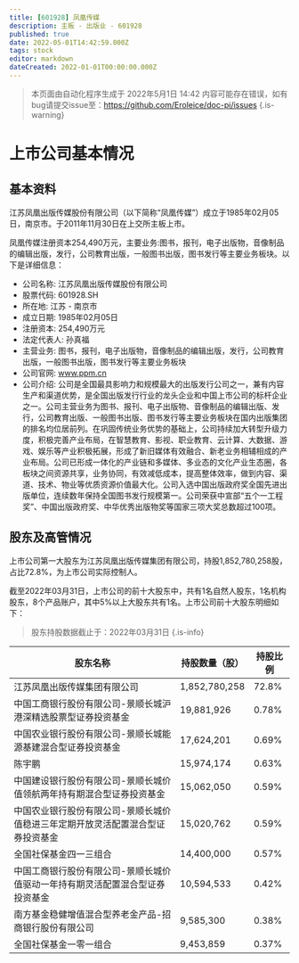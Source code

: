 ```yaml
---
title: [601928] 凤凰传媒
description: 主板 - 出版业 - 601928
published: true
date: 2022-05-01T14:42:59.000Z
tags: stock
editor: markdown
dateCreated: 2022-01-01T00:00:00.000Z
---
```


> 本页面由自动化程序生成于 2022年5月1日 14:42
> 内容可能存在错误，如有bug请提交issue至：https://github.com/Eroleice/doc-pi/issues
{.is-warning}

# 上市公司基本情况

## 基本资料

江苏凤凰出版传媒股份有限公司（以下简称“凤凰传媒”）成立于1985年02月05日，南京市。于2011年11月30日在上交所主板上市。

凤凰传媒注册资本254,490万元，主要业务:图书，报刊，电子出版物，音像制品的编辑出版，发行，公司教育出版，一般图书出版，图书发行等主要业务板块。以下是详细信息：

- 公司名称: 江苏凤凰出版传媒股份有限公司
- 股票代码: 601928.SH
- 所在地: 江苏 - 南京市
- 成立日期: 1985年02月05日
- 注册资本: 254,490万元
- 法定代表人: 孙真福
- 主营业务: 图书，报刊，电子出版物，音像制品的编辑出版，发行，公司教育出版，一般图书出版，图书发行等主要业务板块
- 公司官网: www.ppm.cn
- 公司介绍: 公司是全国最具影响力和规模最大的出版发行公司之一，兼有内容生产和渠道优势，是全国出版发行行业的龙头企业和中国上市公司的标杆企业之一。公司主营业务为图书、报刊、电子出版物、音像制品的编辑出版、发行，公司教育出版、一般图书出版、图书发行等主要业务板块在国内出版集团的排名均位居前列。在巩固传统业务优势的基础上，公司持续加大转型升级力度，积极完善产业布局，在智慧教育、影视、职业教育、云计算、大数据、游戏、娱乐等产业积极拓展，形成了新旧媒体有效融合、新老业务相辅相成的产业布局。公司已形成一体化的产业链和多媒体、多业态的文化产业生态圈，各板块之间资源共享，业务协同，有效减低成本，提高整体效率，做到内容、渠道、技术、物业等优质资源价值最大化。公司入选中国出版政府奖全国先进出版单位，连续数年保持全国图书发行规模第一。公司荣获中宣部“五个一工程奖”、中国出版政府奖、中华优秀出版物奖等国家三项大奖总数超过100项。


## 股东及高管情况

上市公司第一大股东为江苏凤凰出版传媒集团有限公司，持股1,852,780,258股，占比72.8%，为上市公司实际控制人。

截至2022年03月31日，上市公司的前十大股东中，共有1名自然人股东，1名机构股东，8个产品账户，其中5%以上大股东共有1名。上市公司前十大股东明细如下：

> 股东持股数据截止于：2022年03月31日
{.is-info}

| 股东名称 | 持股数量（股） | 持股比例 |
| --- | --- | --- |
| 江苏凤凰出版传媒集团有限公司 | 1,852,780,258 | 72.8% |
| 中国工商银行股份有限公司-景顺长城沪港深精选股票型证券投资基金 | 19,881,926 | 0.78% |
| 中国农业银行股份有限公司-景顺长城能源基建混合型证券投资基金 | 17,624,201 | 0.69% |
| 陈宇鹏 | 15,974,174 | 0.63% |
| 中国建设银行股份有限公司-景顺长城价值领航两年持有期混合型证券投资基金 | 15,062,050 | 0.59% |
| 中国农业银行股份有限公司-景顺长城价值稳进三年定期开放灵活配置混合型证券投资基金 | 15,020,762 | 0.59% |
| 全国社保基金四一三组合 | 14,400,000 | 0.57% |
| 中国工商银行股份有限公司-景顺长城价值驱动一年持有期灵活配置混合型证券投资基金 | 10,594,533 | 0.42% |
| 南方基金稳健增值混合型养老金产品-招商银行股份有限公司 | 9,585,300 | 0.38% |
| 全国社保基金一零一组合 | 9,453,859 | 0.37% |




